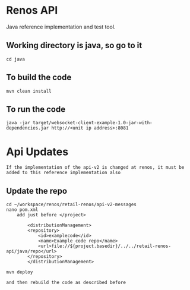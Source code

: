 # Renos API

Java reference implementation and test tool.

## Working directory is java, so go to it
	cd java
	
## To build the code
	mvn clean install

## To run the code
	java -jar target/websocket-client-example-1.0-jar-with-dependencies.jar http://<unit ip address>:8081

# Api Updates
	If the implementation of the api-v2 is changed at renos, it must be added to this reference implementation also

## Update the repo
	cd ~/workspace/renos/retail-renos/api-v2-messages
	nano pom.xml
		add just before </project>
		
		    <distributionManagement>
			<repository>
			    <id>examplecode</id>
			    <name>Example code repo</name>
			    <url>file://${project.basedir}/../../retail-renos-api/java/repo</url>
			</repository>
		    </distributionManagement>

	mvn deploy
	
	and then rebuild the code as described before



